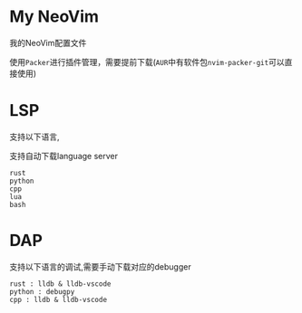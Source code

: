 # My NeoVim

我的NeoVim配置文件

使用`Packer`进行插件管理，需要提前下载(`AUR`中有软件包`nvim-packer-git`可以直接使用)

# LSP

支持以下语言,

支持自动下载language server

```
rust
python
cpp
lua
bash
```

# DAP

支持以下语言的调试,需要手动下载对应的debugger

```
rust : lldb & lldb-vscode
python : debugpy
cpp : lldb & lldb-vscode
```

